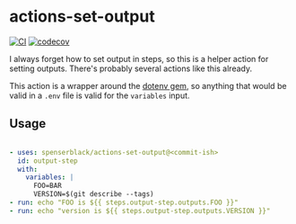 # actions-set-output

[![CI](https://github.com/spenserblack/actions-set-output/actions/workflows/ci.yml/badge.svg)](https://github.com/spenserblack/actions-set-output/actions/workflows/ci.yml)
[![codecov](https://codecov.io/gh/spenserblack/actions-set-output/branch/master/graph/badge.svg?token=sjIjnQnIVu)](https://codecov.io/gh/spenserblack/actions-set-output)

I always forget how to set output in steps, so this is a helper action for setting outputs.
There's probably several actions like this already.

This action is a wrapper around the [dotenv gem](https://github.com/bkeepers/dotenv), so
anything that would be valid in a `.env` file is valid for the `variables` input.

## Usage

```yaml

- uses: spenserblack/actions-set-output@<commit-ish>
  id: output-step
  with:
    variables: |
      FOO=BAR
      VERSION=$(git describe --tags)
- run: echo "FOO is ${{ steps.output-step.outputs.FOO }}"
- run: echo "version is ${{ steps.output-step.outputs.VERSION }}"
```

